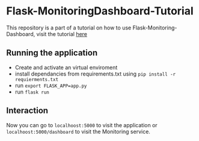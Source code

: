 # Flask-MonitoringDashboard-Tutorial
This repository is a part of a tutorial on how to use Flask-Monitoring-Dashboard,
visit the tutorial [here](https://medium.com/flask-monitoringdashboard-turtorial/monitor-your-flask-web-application-automatically-with-flask-monitoring-dashboard-d8990676ce83?source=friends_link&sk=2355f8e22eebd8fb97eef343120efcce)

## Running the application
- Create and activate an virtual enviroment
- install dependancies from requirements.txt using `pip install -r requierments.txt`
- run `export FLASK_APP=app.py`
- run `flask run`

## Interaction
Now you can go to `localhoost:5000` to visit the application or `localhoost:5000/dashboard` to visit the Monitoring service.
